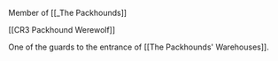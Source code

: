 Member of [[_The Packhounds]]

[[CR3 Packhound Werewolf]]

One of the guards to the entrance of [[The Packhounds' Warehouses]].